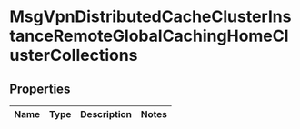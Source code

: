 
# MsgVpnDistributedCacheClusterInstanceRemoteGlobalCachingHomeClusterCollections

## Properties
Name | Type | Description | Notes
------------ | ------------- | ------------- | -------------



